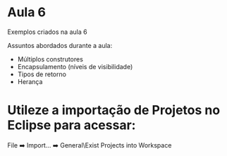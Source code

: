 # Aula 6
Exemplos criados na aula 6

Assuntos abordados durante a aula:

- Múltiplos construtores
- Encapsulamento (níveis de visibilidade)
- Tipos de retorno
- Herança


# Utileze a importação de Projetos no Eclipse para acessar:

File :arrow_right: Import... :arrow_right: General\Exist Projects into Workspace
